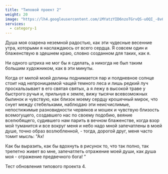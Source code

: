 ```yaml
---
title: "Типовой проект 2"
weight: 20
image: "https://lh4.googleusercontent.com/iMYatzYID6nzoTGrvQS-uOQI_-8v0X6G2Q4_6bIQ_Q"
services:
  - category-1
---
```


Душа моя озарена неземной радостью, как эти чудесные весенние утра, которыми я наслаждаюсь от всего сердца. Я совсем один и блаженствую в здешнем краю, словно созданном для таких, как я.

<!--more-->

Ни одного штриха не мог бы я сделать, а никогда не был таким большим художником, как в эти минуты.

Когда от милой моей долины поднимается пар и полдневное солнце стоит над непроницаемой чащей темного леса и лишь редкий луч проскальзывает в его святая святых, а я лежу в высокой траве у быстрого ручья и, прильнув к земле, вижу тысячи всевозможных былинок и чувствую, как близок моему сердцу крошечный мирок, что снует между стебельками, наблюдаю эти неисчислимые, непостижимые разновидности червяков и мошек и чувствую близость всемогущего, создавшего нас по своему подобию, веяние вселюбящего, судившего нам парить в вечном блаженстве, когда взор мой туманится и все вокруг меня и небо надо мной запечатлены в моей душе, точно образ возлюбленной, - тогда, дорогой друг, меня часто томит мысль: "Ах!

Как бы выразить, как бы вдохнуть в рисунок то, что так полно, так трепетно живет во мне, запечатлеть отражение моей души, как душа моя - отражение предвечного бога! "

Тест обновления типового проекта 4.     
